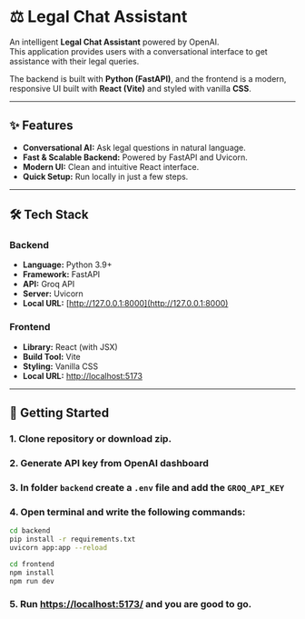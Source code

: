 # ⚖️ Legal Chat Assistant

An intelligent **Legal Chat Assistant** powered by OpenAI.  
This application provides users with a conversational interface to get assistance with their legal queries.

The backend is built with **Python (FastAPI)**, and the frontend is a modern, responsive UI built with **React (Vite)** and styled with vanilla **CSS**.

---

## ✨ Features

- **Conversational AI:** Ask legal questions in natural language.
- **Fast & Scalable Backend:** Powered by FastAPI and Uvicorn.
- **Modern UI:** Clean and intuitive React interface.
- **Quick Setup:** Run locally in just a few steps.

---

## 🛠️ Tech Stack

### Backend
- **Language:** Python 3.9+
- **Framework:** FastAPI
- **API:** Groq API
- **Server:** Uvicorn
- **Local URL:** [http://127.0.0.1:8000](http://127.0.0.1:8000)

### Frontend
- **Library:** React (with JSX)
- **Build Tool:** Vite
- **Styling:** Vanilla CSS
- **Local URL:** [http://localhost:5173](http://localhost:5173)

---

## 🚀 Getting Started

### 1. Clone repository or download zip.

### 2. Generate API key from OpenAI dashboard

### 3. In folder ```backend``` create a ```.env``` file and add the ```GROQ_API_KEY```

### 4. Open terminal and write the following commands:
```bash 
cd backend
pip install -r requirements.txt
uvicorn app:app --reload
```
```bash
cd frontend 
npm install
npm run dev
```

### 5. Run [https://localhost:5173/](http://127.0.0.1:8000) and you are good to go.

